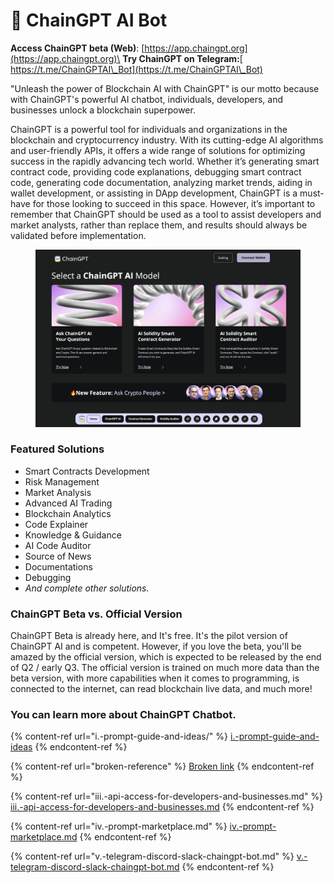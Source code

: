 # 🤖 ChainGPT AI Bot

**Access ChainGPT beta (Web)**: [https://app.chaingpt.org](https://app.chaingpt.org)\
**Try ChainGPT on Telegram:**[ https://t.me/ChainGPTAI\_Bot](https://t.me/ChainGPTAI\_Bot)

"Unleash the power of Blockchain AI with ChainGPT" is our motto because with ChainGPT's powerful AI chatbot, individuals, developers, and businesses unlock a blockchain superpower.&#x20;

ChainGPT is a powerful tool for individuals and organizations in the blockchain and cryptocurrency industry. With its cutting-edge AI algorithms and user-friendly APIs, it offers a wide range of solutions for optimizing success in the rapidly advancing tech world. Whether it’s generating smart contract code, providing code explanations, debugging smart contract code, generating code documentation, analyzing market trends, aiding in wallet development, or assisting in DApp development, ChainGPT is a must-have for those looking to succeed in this space. However, it’s important to remember that ChainGPT should be used as a tool to assist developers and market analysts, rather than replace them, and results should always be validated before implementation.

<figure><img src="../../.gitbook/assets/image (2) (1).png" alt=""><figcaption></figcaption></figure>

### Featured Solutions

* Smart Contracts Development
* Risk Management&#x20;
* Market Analysis&#x20;
* Advanced AI Trading&#x20;
* Blockchain Analytics&#x20;
* Code Explainer&#x20;
* Knowledge & Guidance&#x20;
* AI Code Auditor&#x20;
* Source of News
* Documentations
* Debugging
* _And complete other solutions._

### **ChainGPT Beta vs. Official Version**

ChainGPT Beta is already here, and It's free. It's the pilot version of ChainGPT AI and is competent. However, if you love the beta, you'll be amazed by the official version, which is expected to be released by the end of Q2 / early Q3. The official version is trained on much more data than the beta version, with more capabilities when it comes to programming, is connected to the internet, can read blockchain live data, and much more!&#x20;



### You can learn more about ChainGPT Chatbot.

{% content-ref url="i.-prompt-guide-and-ideas/" %}
[i.-prompt-guide-and-ideas](i.-prompt-guide-and-ideas/)
{% endcontent-ref %}

{% content-ref url="broken-reference" %}
[Broken link](broken-reference)
{% endcontent-ref %}

{% content-ref url="iii.-api-access-for-developers-and-businesses.md" %}
[iii.-api-access-for-developers-and-businesses.md](iii.-api-access-for-developers-and-businesses.md)
{% endcontent-ref %}

{% content-ref url="iv.-prompt-marketplace.md" %}
[iv.-prompt-marketplace.md](iv.-prompt-marketplace.md)
{% endcontent-ref %}

{% content-ref url="v.-telegram-discord-slack-chaingpt-bot.md" %}
[v.-telegram-discord-slack-chaingpt-bot.md](v.-telegram-discord-slack-chaingpt-bot.md)
{% endcontent-ref %}
